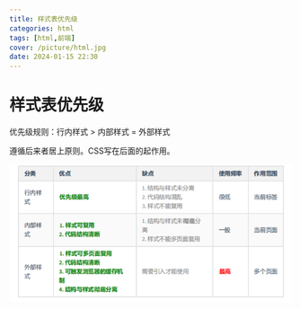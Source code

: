 ```yaml
---
title: 样式表优先级
categories: html
tags: [html,前端]
cover: /picture/html.jpg
date: 2024-01-15 22:30
---
```




# 样式表优先级

优先级规则：行内样式 > 内部样式 = 外部样式

遵循后来者居上原则。CSS写在后面的起作用。

![](样式表优先级/image_C4emcTUErD.png)
